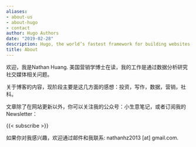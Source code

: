 ```yaml
---
aliases:
- about-us
- about-hugo
- contact
author: Hugo Authors
date: "2019-02-28"
description: Hugo, the world’s fastest framework for building websites
title: About
---
```


欢迎，我是Nathan Huang. 美国营销学博士在读，我的工作是通过数据分析研究社交媒体相关问题。


关于博客的内容，现阶段主要是这几方面的感想：投资，写作，数据，营销，社科。


文章除了在网站更新以外，你可以关注我的公众号：小生意笔记，或者订阅我的Newsletter： 
 
{{< subscribe >}}
 

如果你对我感兴趣，欢迎通过邮件和我联系: nathanhz2013 [at] gmail.com.
